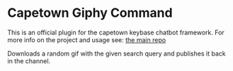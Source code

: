 # Capetown Giphy Command

This is an official plugin for the capetown keybase chatbot framework. For more info on the project and usage see: [the main repo](https://github.com/tstrijdhorst/capetown)

Downloads a random gif with the given search query and publishes it back in the channel.
